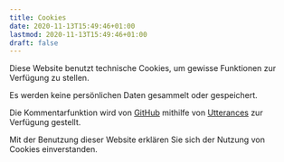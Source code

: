 ```yaml
---
title: Cookies
date: 2020-11-13T15:49:46+01:00
lastmod: 2020-11-13T15:49:46+01:00
draft: false
---
```


Diese Website benutzt technische Cookies, um gewisse Funktionen zur Verfügung zu stellen.

Es werden keine persönlichen Daten gesammelt oder gespeichert. 

Die Kommentarfunktion wird von [GitHub](https://github.com) mithilfe von [Utterances](https://utteranc.es/) zur Verfügung gestellt. 

Mit der Benutzung dieser Website erklären Sie sich der Nutzung von Cookies einverstanden.